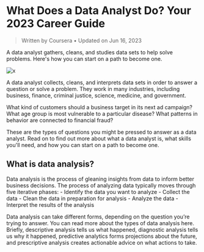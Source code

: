 # What Does a Data Analyst Do? Your 2023 Career Guide

> Written by Coursera • Updated on Jun 16, 2023

A data analyst gathers, cleans, and studies data sets to help solve problems. Here's how you can start on a path to become one.

![x](https://d3njjcbhbojbot.cloudfront.net/api/utilities/v1/imageproxy/https://images.ctfassets.net/wp1lcwdav1p1/1zPto5S1K55iCLiSWdlmKB/cc15e59dd1c8f3465e32f50e41d2a00f/GettyImages-1387361694.jpg?w=1500&h=680&q=60&fit=fill&f=faces&fm=jpg&fl=progressive&auto=format%2Ccompress&dpr=1&w=1000&h=)

A data analyst collects, cleans, and interprets data sets in order to answer a question or solve a problem. They work in many industries, including business, finance, criminal justice, science, medicine, and government.

What kind of customers should a business target in its next ad campaign? What age group is most vulnerable to a particular disease? What patterns in behavior are connected to financial fraud?

These are the types of questions you might be pressed to answer as a data analyst. Read on to find out more about what a data analyst is, what skills you'll need, and how you can start on a path to become one.

## What is data analysis?

Data analysis is the process of gleaning insights from data to inform better business decisions. The process of analyzing data typically moves through five iterative phases:
    - Identify the data you want to analyze
    - Collect the data
    - Clean the data in preparation for analysis
    - Analyze the data
    - Interpret the results of the analysis

Data analysis can take different forms, depending on the question you’re trying to answer. You can read more about the types of data analysis here. Briefly, descriptive analysis tells us what happened, diagnostic analysis tells us why it happened, predictive analytics forms projections about the future, and prescriptive analysis creates actionable advice on what actions to take.